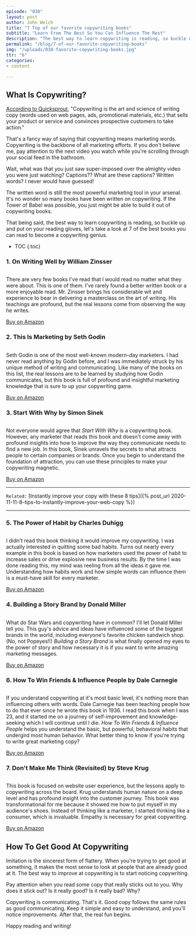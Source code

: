 ```yaml
---
episode: "038"
layout: post
author: John Welch
title: "7 Top of our favorite copywriting books"
subtitle: "Learn From The Best So You Can Influence The Rest"
description: "The best way to learn copywriting is reading, so buckle up and put on your reading gloves, let's take a look at 7 of the best books you can read to become a copywriting genius."
permalink: "/blog/7-of-our-favorite-copywriting-books"
img: "/uploads/038-favorite-copywriting-books.jpg"
ttr: "6"
categories:
- content

---
```


## What Is Copywriting?

[According to Quicksprout](https://www.quicksprout.com/complete-guide-to-copywriting/), "Copywriting is the art and science of writing copy (words used on web pages, ads, promotional materials, etc.) that sells your product or service and convinces prospective customers to take action."

That's a fancy way of saying that copywriting means marketing words. Copywriting is the backbone of all marketing efforts. If you don't believe me, pay attention to the next video you watch while you're scrolling through your social feed in the bathroom. 

Wait, what was that you just saw super-imposed over the almighty video you were just watching? Captions?? What are these captions? Written words? I never would have guessed! 

The written word is still the most powerful marketing tool in your arsenal. It's no wonder so many books have been written on copywriting. If the Tower of Babel was possible, you just might be able to build it out of copywriting books. 

That being said, the best way to learn copywriting is reading, so buckle up and put on your reading gloves, let's take a look at 7 of the best books you can read to become a copywriting genius. 

* TOC
{:toc}

### 1. On Writing Well by William Zinsser

<img class="blog-image-mid" src="/uploads/038-on-writing-well.jpg" alt="">

There are very few books I've read that I would read no matter what they were about. This is one of them. I've rarely found a better written book or a more enjoyable read. Mr. Zinsser brings his considerable wit and experience to bear in delivering a masterclass on the art of writing. His teachings are profound, but the real lessons come from observing the way he writes. 

[Buy on Amazon](https://www.amazon.com/Writing-Well-Classic-Guide-Nonfiction/dp/0060891548/)

### 2. This Is Marketing by Seth Godin

<img class="blog-image-mid" src="/uploads/038-this-is-marketing.jpg" alt="">

Seth Godin is one of the most well-known modern-day marketers. I had never read anything by Godin before, and I was immediately struck by his unique method of writing and communicating. Like many of the books on this list, the real lessons are to be learned by studying how Godin communicates, but this book is full of profound and insightful marketing knowledge that is sure to up your copywriting game. 

[Buy on Amazon](https://www.amazon.com/This-Marketing-Cant-Until-Learn/dp/0525540830/)

### 3. Start With Why by Simon Sinek

<img class="blog-image-mid" src="/uploads/038-start-with-why.jpg" alt="">

Not everyone would agree that *Start With Why* is a copywriting book. However, any marketer that reads this book and doesn't come away with profound insights into how to improve the way they communicate needs to find a new job. In this book, Sinek unravels the secrets to what attracts people to certain companies or brands. Once you begin to understand the foundation of attraction, you can use these principles to make your copywriting magnetic. 

[Buy on Amazon](https://www.amazon.com/Start-Why-Leaders-Inspire-Everyone/dp/1591846447/)

---

`Related:` [Instantly improve your copy with these 8 tips]({% post_url 2020-11-11-8-tips-to-instantly-improve-your-web-copy %})

---

### 5. The Power of Habit by Charles Duhigg

<img class="blog-image-mid" src="/uploads/038-the-power-of-habit.jpg" alt="">

I didn't read this book thinking it would improve my copywriting. I was actually interested in quitting some bad habits. Turns out nearly every example in this book is based on how marketers used the power of habit to increase sales or drive explosive new business results. By the time I was done reading this, my mind was reeling from all the ideas it gave me. Understanding how habits work and how simple words can influence them is a must-have skill for every marketer. 

[Buy on Amazon](https://www.amazon.com/Power-Habit-What-Life-Business/dp/1400069289/)

### 4. Building a Story Brand by Donald Miller

<img class="blog-image-mid" src="/uploads/038-bulding-a-storybrand.jpg" alt="">

What do Star Wars and copywriting have in common? I'll let Donald Miller tell you. This guy's advice and ideas have influenced some of the biggest brands in the world, including everyone's favorite chicken sandwich shop. (No, not Popeyes!!) *Building a Story Brand* is what finally opened my eyes to the power of story and how necessary it is if you want to write amazing marketing messages. 

[Buy on Amazon](https://www.amazon.com/Building-StoryBrand-Clarify-Message-Customers/dp/0718033329/ref=tmm_hrd_swatch_0?_encoding=UTF8&qid=1601897079&sr=8-1)

### 6. How To Win Friends & Influence People by Dale Carnegie

<img class="blog-image-mid" src="/uploads/038-how-to-win-friends.jpg" alt="">

If you understand copywriting at it's most basic level, it's nothing more than influencing others with words. Dale Carnegie has been teaching people how to do that ever since he wrote this book in 1936. I read this book when I was 23, and it started me on a journey of self-improvement and knowledge-seeking which I will continue until I die. *How To Win Friends & Influence People* helps you understand the basic, but powerful, behavioral habits that undergird most human behavior. What better thing to know if you're trying to write great marketing copy? 

[Buy on Amazon](https://www.amazon.com/Friends-Influence-People-Deluxe-Hardbound/dp/9387669173/)

### 7. Don't Make Me Think (Revisited) by Steve Krug

<img class="blog-image-mid" src="/uploads/038-dont-make-me-think.jpg" alt="">

This book is focused on website user experience, but the lessons apply to copywriting across the board. Krug understands human nature on a deep level and has profound insight into the customer journey. This book was transformational for me because it showed me how to put myself in my audience's shoes. Instead of thinking like a marketer, I started thinking like a consumer, which is invaluable. Empathy is necessary for great copywriting. 

[Buy on Amazon](https://www.amazon.com/Dont-Make-Think-Revisited-Usability/dp/0321965515/)

## How To Get Good At Copywriting

Imitation is the sincerest form of flattery. When you're trying to get good at something, it makes the most sense to look at people that are already good at it. The best way to improve at copywriting is to start noticing copywriting. 

Pay attention when you read some copy that really sticks out to you. Why does it stick out? Is it really good? Is it really bad? Why? 

Copywriting is communicating. That's it. Good copy follows the same rules as good communicating. Keep it simple and easy to understand, and you'll notice improvements. After that, the real fun begins. 

Happy reading and writing!